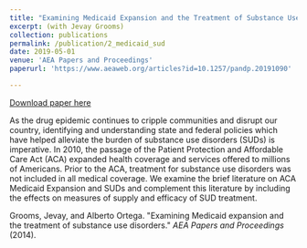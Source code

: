 ```yaml
---
title: "Examining Medicaid Expansion and the Treatment of Substance Use Disorders" 
excerpt: (with Jevay Grooms)
collection: publications
permalink: /publication/2_medicaid_sud
date: 2019-05-01
venue: 'AEA Papers and Proceedings'
paperurl: 'https://www.aeaweb.org/articles?id=10.1257/pandp.20191090'

---
```


[Download paper here](https://www.aeaweb.org/articles?id=10.1257/pandp.20191090)

As the drug epidemic continues to cripple communities and disrupt our country, identifying and understanding state and federal policies which have helped alleviate the burden of substance use disorders (SUDs) is imperative. In 2010, the passage of the Patient Protection and Affordable Care Act (ACA) expanded health coverage and services offered to millions of Americans. Prior to the ACA, treatment for substance use disorders was not included in all medical coverage. We examine the brief literature on ACA Medicaid Expansion and SUDs and complement this literature by including the effects on measures of supply and efficacy of SUD treatment.

Grooms, Jevay, and Alberto Ortega. "Examining Medicaid expansion and the treatment of substance use disorders." <i>AEA Papers and Proceedings</i> (2014). 
